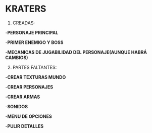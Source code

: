 # KRATERS

1. CREADAS:

  -**PERSONAJE PRINCIPAL**  

  -**PRIMER ENEMIGO Y BOSS**

  -**MECANICAS DE JUGABILIDAD DEL PERSONAJE(AUNQUE HABRÁ CAMBIOS)**

2. PARTES FALTANTES:

  -**CREAR TEXTURAS MUNDO**

  -**CREAR PERSONAJES**

  -**CREAR ARMAS**
  
  -**SONIDOS**
  
  -**MENU DE OPCIONES**
  
  -**PULIR DETALLES**







